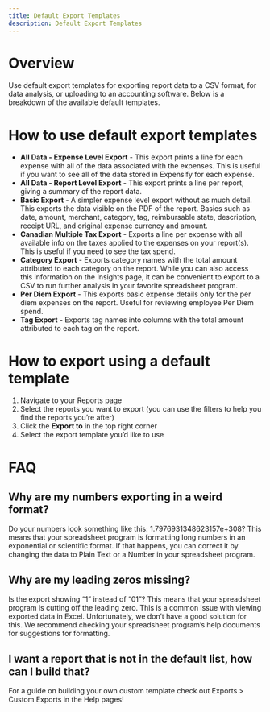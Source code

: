 ```yaml
---
title: Default Export Templates
description: Default Export Templates
---
```

# Overview
Use default export templates for exporting report data to a CSV format, for data analysis, or  uploading to an accounting software.
Below is a breakdown of the available default templates.
# How to use default export templates
- **All Data - Expense Level Export** - This export prints a line for each expense with all of the data associated with the expenses. This is useful if you want to see all of the data stored in Expensify for each expense.
- **All Data - Report Level Export** - This export prints a line per report, giving a summary of the report data.
- **Basic Export** - A simpler expense level export without as much detail. This exports the data visible on the PDF of the report. Basics such as date, amount, merchant, category, tag, reimbursable state, description, receipt URL, and original expense currency and amount.
- **Canadian Multiple Tax Export** - Exports a line per expense with all available info on the taxes applied to the expenses on your report(s). This is useful if you need to see the tax spend.
- **Category Export** - Exports category names with the total amount attributed to each category on the report. While you can also access this information on the Insights page, it can be convenient to export to a CSV to run further analysis in your favorite spreadsheet program.
- **Per Diem Export** - This exports basic expense details only for the per diem expenses on the report. Useful for reviewing employee Per Diem spend. 
- **Tag Export** - Exports tag names into columns with the  total amount attributed to each tag on the report. 

# How to export using a default template
1. Navigate to your Reports page
2. Select the reports you want to export (you can use the filters to help you find the reports you’re after)
3. Click the **Export to** in the top right corner
4. Select the export template you’d like to use

# FAQ
## Why are my numbers exporting in a weird format? 
Do your numbers look something like this: 1.7976931348623157e+308? This means that your spreadsheet program is formatting long numbers in an exponential or scientific format. If that happens, you can correct it by changing the data to Plain Text or a Number in your spreadsheet program. 
## Why are my leading zeros missing?
Is the export showing “1” instead of “01”? This means that your spreadsheet program is cutting off the leading zero. This is a common issue with viewing exported data in Excel. Unfortunately, we don’t have a good solution for this. We recommend checking your spreadsheet program’s help documents for suggestions for formatting.
## I want a report that is not in the default list, how can I build that?
For a guide on building your own custom template check out Exports > Custom Exports in the Help pages!

